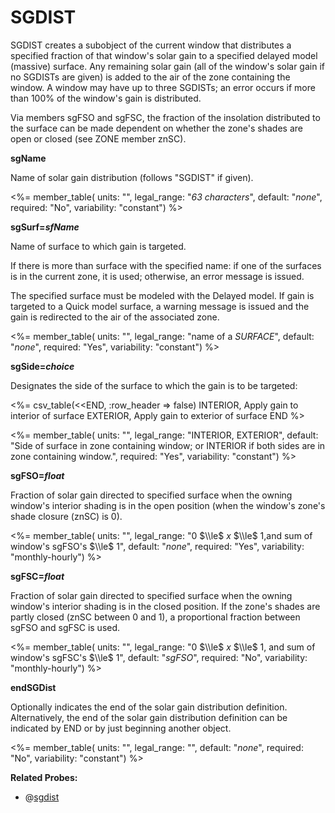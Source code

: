 # SGDIST

SGDIST creates a subobject of the current window that distributes a specified fraction of that window's solar gain to a specified delayed model (massive) surface. Any remaining solar gain (all of the window's solar gain if no SGDISTs are given) is added to the air of the zone containing the window. A window may have up to three SGDISTs; an error occurs if more than 100% of the window's gain is distributed.

Via members sgFSO and sgFSC, the fraction of the insolation distributed to the surface can be made dependent on whether the zone's shades are open or closed (see ZONE member znSC).

**sgName**

Name of solar gain distribution (follows "SGDIST" if given).

<%= member_table(
  units: "",
  legal_range: "*63 characters*",
  default: "*none*",
  required: "No",
  variability: "constant") %>

**sgSurf=*sfName***

Name of surface to which gain is targeted.

If there is more than surface with the specified name: if one of the surfaces is in the current zone, it is used; otherwise, an error message is issued.

<!--
??Qualified naming scheme for referencing surfaces in other zones.  
-->
The specified surface must be modeled with the Delayed model. If gain is targeted to a Quick model surface, a warning message is issued and the gain is redirected to the air of the associated zone.

<%= member_table(
  units: "",
  legal_range: "name of a *SURFACE*",
  default: "*none*",
  required: "Yes",
  variability: "constant") %>

**sgSide=*choice***

Designates the side of the surface to which the gain is to be targeted:

<%= csv_table(<<END, :row_header => false)
INTERIOR,   Apply gain to interior of surface
EXTERIOR,   Apply gain to exterior of surface
END
%>

<%= member_table(
  units: "",
  legal_range: "INTERIOR, EXTERIOR",
  default: "Side of surface in zone containing window; or INTERIOR if both sides are in zone containing window.",
  required: "Yes",
  variability: "constant") %>

<!--
  ??This can produce some strange arrangements; verify that energy balance can be properly defined in all cases.
-->

**sgFSO=*float***

Fraction of solar gain directed to specified surface when the owning window's interior shading is in the open position (when the window's zone's shade closure (znSC) is 0).

<%= member_table(
  units: "",
  legal_range: "0 $\\le$ *x* $\\le$ 1,and sum of window's sgFSO's $\\le$ 1",
  default: "*none*",
  required: "Yes",
  variability: "monthly-hourly") %>

**sgFSC=*float***

Fraction of solar gain directed to specified surface when the owning window's interior shading is in the closed position. If the zone's shades are partly closed (znSC between 0 and 1), a proportional fraction between sgFSO and sgFSC is used.

<%= member_table(
  units: "",
  legal_range: "0 $\\le$ *x* $\\le$ 1, and sum of window's sgFSC's $\\le$ 1",
  default: "*sgFSO*",
  required: "No",
  variability: "monthly-hourly") %>

**endSGDist**

Optionally indicates the end of the solar gain distribution definition. Alternatively, the end of the solar gain distribution definition can be indicated by END or by just beginning another object.

<%= member_table(
  units: "",
  legal_range: "",
  default: "*none*",
  required: "No",
  variability: "constant") %>

**Related Probes:**

- @[sgdist](#p_sgdist)
